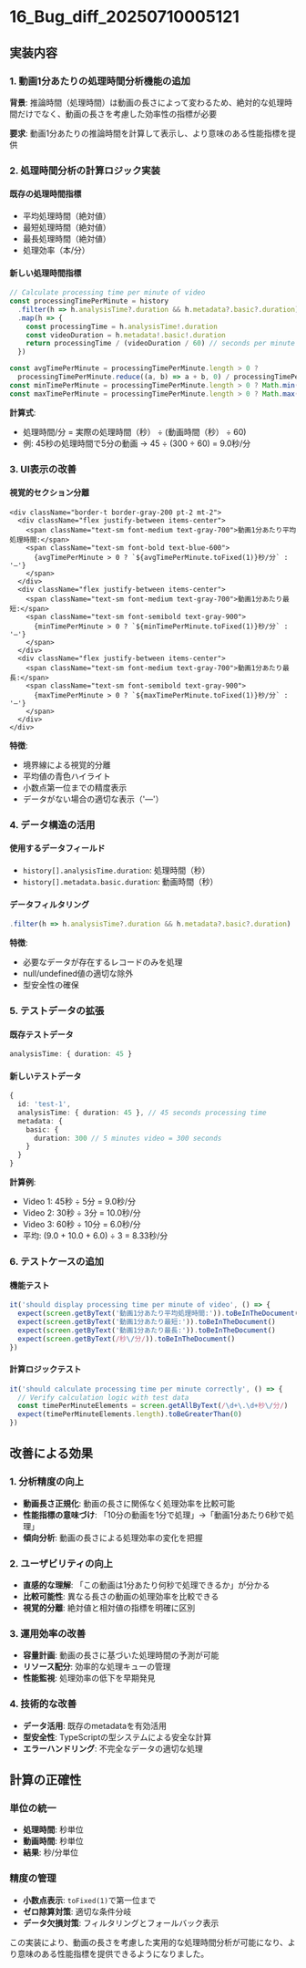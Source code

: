 # 16_Bug_diff_20250710005121

## 実装内容

### 1. 動画1分あたりの処理時間分析機能の追加

**背景**: 
推論時間（処理時間）は動画の長さによって変わるため、絶対的な処理時間だけでなく、動画の長さを考慮した効率性の指標が必要

**要求**: 
動画1分あたりの推論時間を計算して表示し、より意味のある性能指標を提供

### 2. 処理時間分析の計算ロジック実装

#### 既存の処理時間指標
- 平均処理時間（絶対値）
- 最短処理時間（絶対値）
- 最長処理時間（絶対値）
- 処理効率（本/分）

#### 新しい処理時間指標
```typescript
// Calculate processing time per minute of video
const processingTimePerMinute = history
  .filter(h => h.analysisTime?.duration && h.metadata?.basic?.duration)
  .map(h => {
    const processingTime = h.analysisTime!.duration
    const videoDuration = h.metadata!.basic!.duration
    return processingTime / (videoDuration / 60) // seconds per minute of video
  })

const avgTimePerMinute = processingTimePerMinute.length > 0 ? 
  processingTimePerMinute.reduce((a, b) => a + b, 0) / processingTimePerMinute.length : 0
const minTimePerMinute = processingTimePerMinute.length > 0 ? Math.min(...processingTimePerMinute) : 0
const maxTimePerMinute = processingTimePerMinute.length > 0 ? Math.max(...processingTimePerMinute) : 0
```

**計算式**:
- 処理時間/分 = 実際の処理時間（秒） ÷ (動画時間（秒） ÷ 60)
- 例: 45秒の処理時間で5分の動画 → 45 ÷ (300 ÷ 60) = 9.0秒/分

### 3. UI表示の改善

#### 視覚的セクション分離
```tsx
<div className="border-t border-gray-200 pt-2 mt-2">
  <div className="flex justify-between items-center">
    <span className="text-sm font-medium text-gray-700">動画1分あたり平均処理時間:</span>
    <span className="text-sm font-bold text-blue-600">
      {avgTimePerMinute > 0 ? `${avgTimePerMinute.toFixed(1)}秒/分` : '―'}
    </span>
  </div>
  <div className="flex justify-between items-center">
    <span className="text-sm font-medium text-gray-700">動画1分あたり最短:</span>
    <span className="text-sm font-semibold text-gray-900">
      {minTimePerMinute > 0 ? `${minTimePerMinute.toFixed(1)}秒/分` : '―'}
    </span>
  </div>
  <div className="flex justify-between items-center">
    <span className="text-sm font-medium text-gray-700">動画1分あたり最長:</span>
    <span className="text-sm font-semibold text-gray-900">
      {maxTimePerMinute > 0 ? `${maxTimePerMinute.toFixed(1)}秒/分` : '―'}
    </span>
  </div>
</div>
```

**特徴**:
- 境界線による視覚的分離
- 平均値の青色ハイライト
- 小数点第一位までの精度表示
- データがない場合の適切な表示（'―'）

### 4. データ構造の活用

#### 使用するデータフィールド
- `history[].analysisTime.duration`: 処理時間（秒）
- `history[].metadata.basic.duration`: 動画時間（秒）

#### データフィルタリング
```typescript
.filter(h => h.analysisTime?.duration && h.metadata?.basic?.duration)
```

**特徴**:
- 必要なデータが存在するレコードのみを処理
- null/undefined値の適切な除外
- 型安全性の確保

### 5. テストデータの拡張

#### 既存テストデータ
```typescript
analysisTime: { duration: 45 }
```

#### 新しいテストデータ
```typescript
{
  id: 'test-1',
  analysisTime: { duration: 45 }, // 45 seconds processing time
  metadata: {
    basic: {
      duration: 300 // 5 minutes video = 300 seconds
    }
  }
}
```

**計算例**:
- Video 1: 45秒 ÷ 5分 = 9.0秒/分
- Video 2: 30秒 ÷ 3分 = 10.0秒/分
- Video 3: 60秒 ÷ 10分 = 6.0秒/分
- 平均: (9.0 + 10.0 + 6.0) ÷ 3 = 8.33秒/分

### 6. テストケースの追加

#### 機能テスト
```typescript
it('should display processing time per minute of video', () => {
  expect(screen.getByText('動画1分あたり平均処理時間:')).toBeInTheDocument()
  expect(screen.getByText('動画1分あたり最短:')).toBeInTheDocument()
  expect(screen.getByText('動画1分あたり最長:')).toBeInTheDocument()
  expect(screen.getByText(/秒\/分/)).toBeInTheDocument()
})
```

#### 計算ロジックテスト
```typescript
it('should calculate processing time per minute correctly', () => {
  // Verify calculation logic with test data
  const timePerMinuteElements = screen.getAllByText(/\d+\.\d+秒\/分/)
  expect(timePerMinuteElements.length).toBeGreaterThan(0)
})
```

## 改善による効果

### 1. 分析精度の向上
- **動画長さ正規化**: 動画の長さに関係なく処理効率を比較可能
- **性能指標の意味づけ**: 「10分の動画を1分で処理」→「動画1分あたり6秒で処理」
- **傾向分析**: 動画の長さによる処理効率の変化を把握

### 2. ユーザビリティの向上
- **直感的な理解**: 「この動画は1分あたり何秒で処理できるか」が分かる
- **比較可能性**: 異なる長さの動画の処理効率を比較できる
- **視覚的分離**: 絶対値と相対値の指標を明確に区別

### 3. 運用効率の改善
- **容量計画**: 動画の長さに基づいた処理時間の予測が可能
- **リソース配分**: 効率的な処理キューの管理
- **性能監視**: 処理効率の低下を早期発見

### 4. 技術的な改善
- **データ活用**: 既存のmetadataを有効活用
- **型安全性**: TypeScriptの型システムによる安全な計算
- **エラーハンドリング**: 不完全なデータの適切な処理

## 計算の正確性

### 単位の統一
- **処理時間**: 秒単位
- **動画時間**: 秒単位
- **結果**: 秒/分単位

### 精度の管理
- **小数点表示**: `toFixed(1)`で第一位まで
- **ゼロ除算対策**: 適切な条件分岐
- **データ欠損対策**: フィルタリングとフォールバック表示

この実装により、動画の長さを考慮した実用的な処理時間分析が可能になり、より意味のある性能指標を提供できるようになりました。